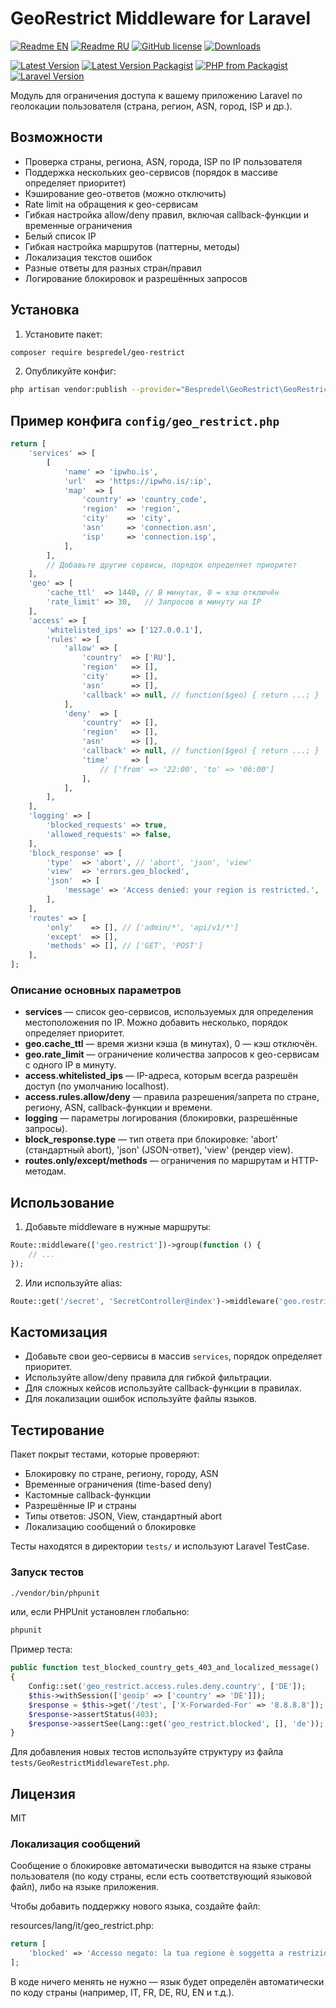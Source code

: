 # GeoRestrict Middleware for Laravel

[![Readme EN](https://img.shields.io/badge/README-EN-blue.svg)](https://github.com/bespredel/GeoRestrict/blob/master/README.md)
[![Readme RU](https://img.shields.io/badge/README-RU-blue.svg)](https://github.com/bespredel/GeoRestrict/blob/master/README_RU.md)
[![GitHub license](https://img.shields.io/badge/license-MIT-458a7b.svg)](https://github.com/bespredel/GeoRestrict/blob/master/LICENSE)
[![Downloads](https://img.shields.io/packagist/dt/bespredel/GeoRestrict.svg)](https://packagist.org/packages/bespredel/GeoRestrict)

[![Latest Version](https://img.shields.io/github/v/release/bespredel/GeoRestrict?logo=github)](https://github.com/bespredel/GeoRestrict/releases)
[![Latest Version Packagist](https://img.shields.io/packagist/v/bespredel/GeoRestrict.svg?logo=packagist&logoColor=white&color=F28D1A)](https://packagist.org/packages/bespredel/GeoRestrict)
[![PHP from Packagist](https://img.shields.io/packagist/php-v/bespredel/GeoRestrict.svg?logo=php&logoColor=white&color=777BB4)](https://php.net)
[![Laravel Version](https://img.shields.io/badge/laravel-%3E%3D10-FF2D20?logo=laravel)](https://laravel.com)

Модуль для ограничения доступа к вашему приложению Laravel по геолокации пользователя (страна, регион, ASN, город, ISP и др.).

## Возможности

- Проверка страны, региона, ASN, города, ISP по IP пользователя
- Поддержка нескольких geo-сервисов (порядок в массиве определяет приоритет)
- Кэширование geo-ответов (можно отключить)
- Rate limit на обращения к geo-сервисам
- Гибкая настройка allow/deny правил, включая callback-функции и временные ограничения
- Белый список IP
- Гибкая настройка маршрутов (паттерны, методы)
- Локализация текстов ошибок
- Разные ответы для разных стран/правил
- Логирование блокировок и разрешённых запросов

## Установка

1. Установите пакет:

```bash
composer require bespredel/geo-restrict
```

2. Опубликуйте конфиг:

```bash
php artisan vendor:publish --provider="Bespredel\GeoRestrict\GeoRestrictServiceProvider" --tag=geo-restrict-config
```

## Пример конфига `config/geo_restrict.php`

```php
return [
    'services' => [
        [
            'name' => 'ipwho.is',
            'url'  => 'https://ipwho.is/:ip',
            'map'  => [
                'country' => 'country_code',
                'region'  => 'region',
                'city'    => 'city',
                'asn'     => 'connection.asn',
                'isp'     => 'connection.isp',
            ],
        ],
        // Добавьте другие сервисы, порядок определяет приоритет
    ],
    'geo' => [
        'cache_ttl'  => 1440, // В минутах, 0 = кэш отключён
        'rate_limit' => 30,   // Запросов в минуту на IP
    ],
    'access' => [
        'whitelisted_ips' => ['127.0.0.1'],
        'rules' => [
            'allow' => [
                'country'  => ['RU'],
                'region'   => [],
                'city'     => [],
                'asn'      => [],
                'callback' => null, // function($geo) { return ...; }
            ],
            'deny'  => [
                'country'  => [],
                'region'   => [],
                'asn'      => [],
                'callback' => null, // function($geo) { return ...; }
                'time'     => [
                    // ['from' => '22:00', 'to' => '06:00']
                ],
            ],
        ],
    ],
    'logging' => [
        'blocked_requests' => true,
        'allowed_requests' => false,
    ],
    'block_response' => [
        'type'  => 'abort', // 'abort', 'json', 'view'
        'view'  => 'errors.geo_blocked',
        'json'  => [
            'message' => 'Access denied: your region is restricted.',
        ],
    ],
    'routes' => [
        'only'    => [], // ['admin/*', 'api/v1/*']
        'except'  => [],
        'methods' => [], // ['GET', 'POST']
    ],
];
```

### Описание основных параметров

- **services** — список geo-сервисов, используемых для определения местоположения по IP. Можно добавить несколько, порядок определяет приоритет.
- **geo.cache_ttl** — время жизни кэша (в минутах), 0 — кэш отключён.
- **geo.rate_limit** — ограничение количества запросов к geo-сервисам с одного IP в минуту.
- **access.whitelisted_ips** — IP-адреса, которым всегда разрешён доступ (по умолчанию localhost).
- **access.rules.allow/deny** — правила разрешения/запрета по стране, региону, ASN, callback-функции и времени.
- **logging** — параметры логирования (блокировки, разрешённые запросы).
- **block_response.type** — тип ответа при блокировке: 'abort' (стандартный abort), 'json' (JSON-ответ), 'view' (рендер view).
- **routes.only/except/methods** — ограничения по маршрутам и HTTP-методам.

## Использование

1. Добавьте middleware в нужные маршруты:

```php
Route::middleware(['geo.restrict'])->group(function () {
    // ...
});
```

2. Или используйте alias:

```php
Route::get('/secret', 'SecretController@index')->middleware('geo.restrict');
```

## Кастомизация

- Добавьте свои geo-сервисы в массив `services`, порядок определяет приоритет.
- Используйте allow/deny правила для гибкой фильтрации.
- Для сложных кейсов используйте callback-функции в правилах.
- Для локализации ошибок используйте файлы языков.

## Тестирование

Пакет покрыт тестами, которые проверяют:

- Блокировку по стране, региону, городу, ASN
- Временные ограничения (time-based deny)
- Кастомные callback-функции
- Разрешённые IP и страны
- Типы ответов: JSON, View, стандартный abort
- Локализацию сообщений о блокировке

Тесты находятся в директории `tests/` и используют Laravel TestCase.

### Запуск тестов

```bash
./vendor/bin/phpunit
```

или, если PHPUnit установлен глобально:

```bash
phpunit
```

Пример теста:

```php
public function test_blocked_country_gets_403_and_localized_message()
{
    Config::set('geo_restrict.access.rules.deny.country', ['DE']);
    $this->withSession(['geoip' => ['country' => 'DE']]);
    $response = $this->get('/test', ['X-Forwarded-For' => '8.8.8.8']);
    $response->assertStatus(403);
    $response->assertSee(Lang::get('geo_restrict.blocked', [], 'de'));
}
```

Для добавления новых тестов используйте структуру из файла `tests/GeoRestrictMiddlewareTest.php`.

## Лицензия

MIT

### Локализация сообщений

Сообщение о блокировке автоматически выводится на языке страны пользователя (по коду страны, если есть соответствующий языковой файл), либо на языке
приложения.

Чтобы добавить поддержку нового языка, создайте файл:

resources/lang/it/geo_restrict.php:

```php
return [
    'blocked' => 'Accesso negato: la tua regione è soggetta a restrizioni.',
];
```

В коде ничего менять не нужно — язык будет определён автоматически по коду страны (например, IT, FR, DE, RU, EN и т.д.). 